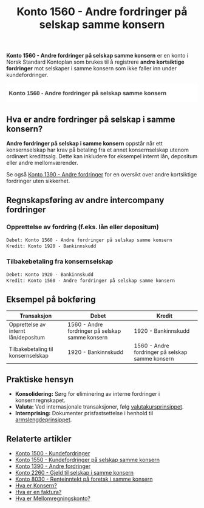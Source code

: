 ﻿---
title: "Konto 1560 - Andre fordringer på selskap samme konsern"
seoTitle: "Konto 1560 | Andre fordringer på selskap samme konsern | Kontoplan"
description: 'Konto 1560 - Andre fordringer på selskap samme konsern brukes til å registrere andre kortsiktige fordringer mot konsernselskap utenom kundefordringer. Les om opprettelse, tilbakebetaling, konsolidering og praktiske hensyn.'
summary: "Konto 1560 dekker andre intercompany fordringer. Oppsummerer opprettelse, tilbakebetaling og konsolidering."
---

**Konto 1560 - Andre fordringer på selskap samme konsern** er en konto i Norsk Standard Kontoplan som brukes til å registrere **andre kortsiktige fordringer** mot selskaper i samme konsern som ikke faller inn under kundefordringer.

![Illustrasjon av konto 1560 Andre fordringer på selskap samme konsern](1560-andre-fordringer-pa-selskap-samme-konsern-image.svg)

## Hva er andre fordringer på selskap i samme konsern?

**Andre fordringer på selskap i samme konsern** oppstår når ett konsernselskap har krav på betaling fra et annet konsernselskap utenom ordinært kredittsalg. Dette kan inkludere for eksempel internt lån, depositum eller andre mellomværender.

Se også [Konto 1390 - Andre fordringer](/blogs/kontoplan/1390-andre-fordringer "Konto 1390 - Andre fordringer") for en oversikt over andre kortsiktige fordringer uten sikkerhet.

## Regnskapsføring av andre intercompany fordringer

### Opprettelse av fordring (f.eks. lån eller depositum)
```plaintext
Debet: Konto 1560 - Andre fordringer på selskap samme konsern
Kredit: Konto 1920 - Bankinnskudd
```

### Tilbakebetaling fra konsernselskap
```plaintext
Debet: Konto 1920 - Bankinnskudd
Kredit: Konto 1560 - Andre fordringer på selskap samme konsern
```

## Eksempel på bokføring

| Transaksjon                             | Debet                                                        | Kredit                                    |
|-----------------------------------------|--------------------------------------------------------------|-------------------------------------------|
| Opprettelse av internt lån/depositum    | 1560 - Andre fordringer på selskap samme konsern             | 1920 - Bankinnskudd                       |
| Tilbakebetaling til konsernselskap      | 1920 - Bankinnskudd                                          | 1560 - Andre fordringer på selskap samme konsern |

## Praktiske hensyn

* **Konsolidering:** Sørg for eliminering av interne fordringer i konsernregnskapet.
* **Valuta:** Ved internasjonale transaksjoner, følg [valutakursprinsippet](/blogs/regnskap/hva-er-valutakurs "Hva er Valutakurs? Prinsipper for valutahåndtering i regnskap").
* **Internprising:** Dokumenter prisfastsettelse i henhold til [armslengdeprinsippet](/blogs/regnskap/hva-er-internprising "Hva er Internprising? Retningslinjer for konserninternt salg").

## Relaterte artikler

* [Konto 1500 - Kundefordringer](/blogs/kontoplan/1500-kundefordringer "Konto 1500 - Kundefordringer")
* [Konto 1550 - Kundefordringer på selskap samme konsern](/blogs/kontoplan/1550-kundefordringer-pa-selskap-samme-konsern "Konto 1550 - Kundefordringer på selskap samme konsern")
* [Konto 1390 - Andre fordringer](/blogs/kontoplan/1390-andre-fordringer "Konto 1390 - Andre fordringer")
* [Konto 2260 - Gjeld til selskap i samme konsern](/blogs/kontoplan/2260-gjeld-til-selskap-i-samme-konsern "Konto 2260 - Gjeld til selskap i samme konsern")
* [Konto 8030 - Renteinntekt på foretak i samme konsern](/blogs/kontoplan/8030-renteinntekt-pa-foretak-i-samme-konsern "Konto 8030 - Renteinntekt på foretak i samme konsern: Regnskapsføring av konserninterne renteinntekter")
* [Hva er Konsern?](/blogs/regnskap/hva-er-konsern "Hva er Konsern? Komplett Guide til Konsernstrukturer og Konsernregnskap")
* [Hva er en faktura?](/blogs/regnskap/hva-er-en-faktura "Hva er en Faktura? En Guide til Norske Fakturakrav")
* [Hva er Mellomregningskonto?](/blogs/regnskap/mellomregningskonto "Hva er Mellomregningskonto? Guide til intercompany clearing og avstemming")






